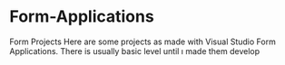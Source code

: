 # Form-Applications
Form Projects
Here are some projects as made with Visual Studio Form Applications. There is usually basic level until ı made them develop
